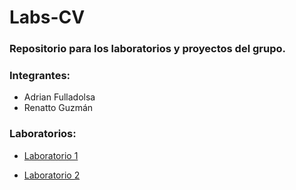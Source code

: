 # Labs-CV
### Repositorio para los laboratorios y proyectos del grupo.

### Integrantes: 
 - Adrian Fulladolsa
 - Renatto Guzmán

### Laboratorios: 

- [Laboratorio 1](https://github.com/adrianfulla/Labs-CV/tree/Lab-1)

- [Laboratorio 2](https://github.com/adrianfulla/Labs-CV/tree/Lab-2)